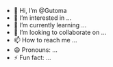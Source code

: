 - 👋 Hi, I’m @Gutoma
- 👀 I’m interested in ...
- 🌱 I’m currently learning ...
- 💞️ I’m looking to collaborate on ...
- 📫 How to reach me ...
- 😄 Pronouns: ...
- ⚡ Fun fact: ...

<!---
Gutoma/Gutoma is a ✨ special ✨ repository because its `README.md` (this file) appears on your GitHub profile.
You can click the Preview link to take a look at your changes.
--->
